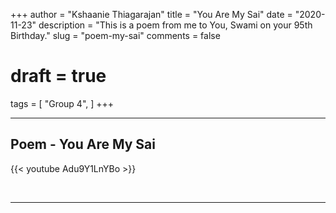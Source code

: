 +++
author = "Kshaanie Thiagarajan"
title = "You Are My Sai"
date = "2020-11-23"
description = "This is a poem from me to You, Swami on your 95th Birthday."
slug = "poem-my-sai"
comments = false
# draft = true
tags = [
    "Group 4",
]
+++

---

## Poem - You Are My Sai

{{< youtube Adu9Y1LnYBo >}}

<br>

---

